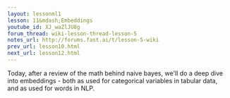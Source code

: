 ```yaml
---
layout: lessonml1
lesson: 11&mdash;Embeddings
youtube_id: XJ_waZlJU8g 
forum_thread: wiki-lesson-thread-lesson-5
notes_url: http://forums.fast.ai/t/lesson-5-wiki
prev_url: lesson10.html
next_url: lesson12.html
---
```

Today, after a review of the math behind naive bayes, we'll do a deep dive into embeddings - both as used for categorical variables in tabular data, and as used for words in NLP.